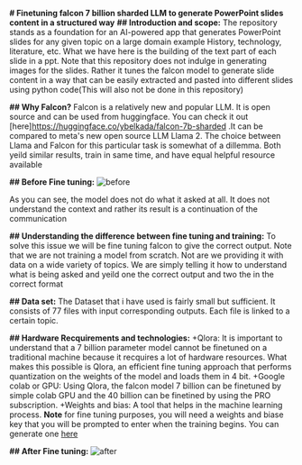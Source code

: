 **# Finetuning falcon 7 billion sharded LLM to generate PowerPoint slides content in a structured way**
**## Introduction and scope:**
The repository stands as a foundation for an AI-powered app that generates PowerPoint slides for any given topic on a large domain example History, technology, literature, etc. What we have here is the building of the text part of each slide in a ppt. Note that this repository does not indulge in generating images for the slides. Rather it tunes the falcon model to generate slide content in a way that can be easily extracted and pasted into different slides using python code(This will also not be done in this repository)

**## Why Falcon?**
Falcon is a relatively new and popular LLM. It is open source and can be used from huggingface. You can check it out [here]https://huggingface.co/ybelkada/falcon-7b-sharded .It can be compared to meta's new open source LLM Llama 2. The choice between Llama and Falcon for this particular task is somewhat of a dillemma. Both yeild similar results, train in same time, and have equal helpful resource available

**## Before Fine tuning:**
![before](https://github.com/Mirza-Ubaidullah-Javed/FInetuning_falcon_ppt/assets/116464029/c5abbacd-6c55-4862-968d-2939e5b14dd6)

As you can see, the model does not do what it asked at all. It does not understand the context and rather its result is a continuation of the communication

**## Understanding the difference between fine tuning and training:**
To solve this issue we will be fine tuning falcon to give the correct output. Note that we are not training a model from scratch. Not are we providing it with data on a wide variety of topics. We are simply telling it how to understand what is being asked and yeild one the correct output and two the in the correct format

**## Data set:**
The Dataset that i have used is fairly small but sufficient. It consists of 77 files with input corresponding outputs. Each file is linked to a certain topic. 

**## Hardware Recquirements and technologies:**
+Qlora: It is important to understand that a 7 billion parameter model cannot be finetuned on a traditional machine because it recquires a lot of hardware resources. What makes this possible is Qlora, an efficient fine tuning approach that performs quantization on the weights of the model and loads them in 4 bit.
+Google colab or GPU: Using Qlora, the falcon model 7 billion can be finetuned by simple colab GPU and the 40 billion can be finetined by using the PRO subscription.
+Weights and bias: A tool that helps in the machine learning process. **Note** for fine tuning purposes, you will need a weights and biase key that you will be prompted to enter when the training begins. You can generate one [here](https://wandb.ai/authorize)

**## After Fine tuning:**
![after](https://github.com/Mirza-Ubaidullah-Javed/FInetuning_falcon_ppt/assets/116464029/f882c7b8-0629-465d-b145-38bfbe1263e9)

